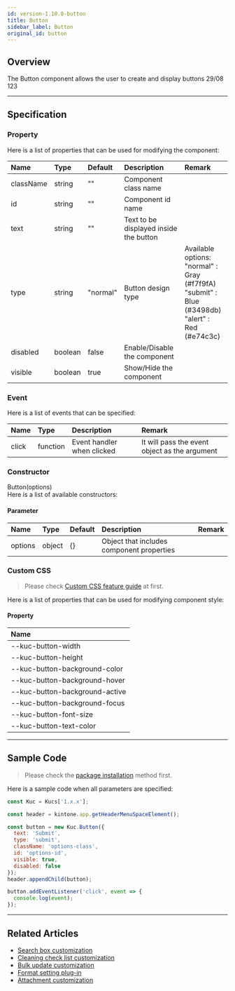 ```yaml
---
id: version-1.10.0-button
title: Button
sidebar_label: Button
original_id: button
---
```


## Overview
 
The Button component allows the user to create and display buttons 29/08 123

<div class="sample-container" id="button">
  <div id="sample-container__components"></div>
</div>
<script src="/js/samples/desktop/button.js"></script>

---

## Specification

### Property

Here is a list of properties that can be used for modifying the component:

| Name | Type | Default | Description | Remark |
| :--- | :--- | :--- | :--- | :--- |
| className | string | ""  | Component class name |  |
| id | string | ""  | Component id name |  |
| text | string | ""  | Text to be displayed inside the button | |
| type | string | "normal"  | Button design type | Available options:<br>"normal" : Gray (#f7f9fA)<br>"submit" : Blue (#3498db)<br>"alert" : Red (#e74c3c) |
| disabled | boolean | false | Enable/Disable the component | |
| visible | boolean | true | Show/Hide the component | |

### Event

Here is a list of events that can be specified:

| Name | Type | Description | Remark |
| :--- | :--- | :--- | :--- |
| click | function | Event handler when clicked | It will pass the event object as the argument |

### Constructor

Button(options)<br>
Here is a list of available constructors:

#### Parameter

| Name | Type | Default | Description | Remark |
| :--- | :--- | :--- | :--- | :--- |
| options | object | {} | Object that includes component properties | |

### Custom CSS
> Please check [Custom CSS feature guide](../../getting-started/custom-css.md) at first.

Here is a list of properties that can be used for modifying component style:
#### Property
| Name |
| :--- |
| --kuc-button-width |
| --kuc-button-height |
| --kuc-button-background-color |
| --kuc-button-background-hover |
| --kuc-button-background-active |
| --kuc-button-background-focus |
| --kuc-button-font-size |
| --kuc-button-text-color |

---

## Sample Code

> Please check the [package installation](../../getting-started/quick-start.md#installation) method first.

Here is a sample code when all parameters are specified:

```javascript
const Kuc = Kucs['1.x.x'];

const header = kintone.app.getHeaderMenuSpaceElement();

const button = new Kuc.Button({
  text: 'Submit',
  type: 'submit',
  className: 'options-class',
  id: 'options-id',
  visible: true,
  disabled: false
});
header.appendChild(button);

button.addEventListener('click', event => {
  console.log(event);
});
```

---

## Related Articles

- [Search box customization](../../guides/search-box-customization.md)
- [Cleaning check list customization](../../guides/cleaning-check-list-customization.md)
- [Bulk update customization](../../guides/bulk-update-customization.md)
- [Format setting plug-in](../../guides/format-setting-plugin.md)
- [Attachment customization](../../guides/attachment-customization.md)
